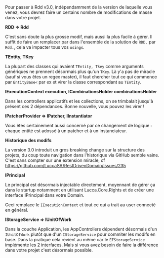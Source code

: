 Pour passer à Rdd v3.0, indépendamment de la version de laquelle vous venez, vous devrez faire un certains nombre de modifications de masse dans votre projet.

**RDD => Rdd**

C'est sans doute la plus grosse modif, mais aussi la plus facile à gérer. Il suffit de faire un remplacer par dans l'ensemble de la solution de `RDD.` par `Rdd.`, cela va impacter tous vos `usings`.

**TEntity, TKey**

La plupart des classes qui avaient `TEntity, Tkey` comme arguments génériques ne prennent désormais plus qu'un `TKey`. Là y'a pas de miracle (sauf si vous êtes un regex master), il faut chercher tout ce qui commence par `EntityBase<` par ex et virer la classe correspondant au `TEntity`.

**IExecutionContext execution, ICombinationsHolder combinationsHolder**

Dans les controllers applicatifs et les collections, on se trimbalait jusqu'à présent ces 2 dépendances. Bonne nouvelle, vous pouvez les virer !

**IPatcherProvider => IPatcher<TEntity>, IInstantiator<TEntity>**

Vous êtes certainement aussi concerné par ce changement de logique : chaque entité est adossé à un patcher et à un instanciateur.

**Historique des modifs**

La version 3.0 introduit un gros breaking change sur la structure des projets, du coup toute navigation dans l'historique via GitHub semble vaine. C'est sans compter sur une extension miracle, cf https://github.com/LuccaSA/RestDrivenDomain/issues/235

**IPrincipal**

Le principal est désormais injectable directement, moyennant de gérer ça dans le startup notamment en utilisant Lucca.Core.Rights et de créer une interface IPrincipal dans votre Domain.

Ceci remplace le `IExecutionContext` et tout ce qui a trait au user connecté en général.

**IStorageService => IUnitOfWork**

Dans la couche Application, les AppControllers dépendent désormais d'un `IUnitOfWork` plutôt que d'un `IStorageService` pour commiter les modifs en base. Dans la pratique cela revient au même car le `EFStorageService` implémente les 2 interfaces. Mais si vous avez besoin de faire la différence dans votre projet c'est désormais possible.
